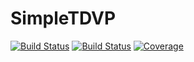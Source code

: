 # SimpleTDVP

[![Build Status](https://github.com/ArrogantGao/SimpleTDVP.jl/actions/workflows/CI.yml/badge.svg?branch=main)](https://github.com/ArrogantGao/SimpleTDVP.jl/actions/workflows/CI.yml?query=branch%3Amain)
[![Build Status](https://app.travis-ci.com/ArrogantGao/SimpleTDVP.jl.svg?branch=main)](https://app.travis-ci.com/ArrogantGao/SimpleTDVP.jl)
[![Coverage](https://codecov.io/gh/ArrogantGao/SimpleTDVP.jl/branch/main/graph/badge.svg)](https://codecov.io/gh/ArrogantGao/SimpleTDVP.jl)
